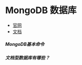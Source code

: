 # MongoDB 数据库

* [官网](https://www.mongodb.com/)
* [文档](https://docs.mongodb.com/)


##### MongoDB基本命令

##### 文档型数据库有哪些？

